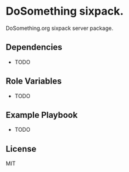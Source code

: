 DoSomething sixpack.
=========

DoSomething.org sixpack server package.

Dependencies
------------

- TODO

Role Variables
--------------

- TODO

Example Playbook
----------------

- TODO

License
-------

MIT
